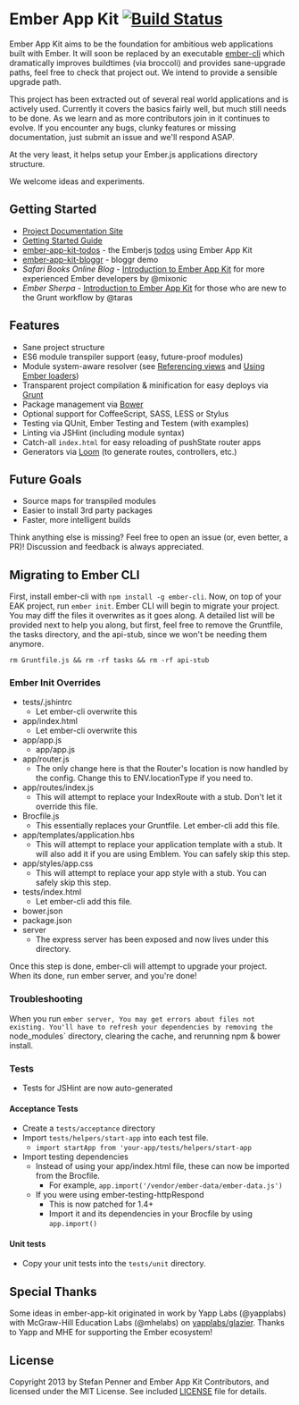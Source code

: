 # Ember App Kit [![Build Status](https://travis-ci.org/stefanpenner/ember-app-kit.png?branch=master)](https://travis-ci.org/stefanpenner/ember-app-kit)

Ember App Kit aims to be the foundation for ambitious web applications built with Ember. It will soon be replaced by an executable [ember-cli](https://github.com/stefanpenner/ember-cli) which dramatically improves buildtimes (via broccoli) and provides sane-upgrade paths, feel free to check that project out. We intend to provide a sensible upgrade path.

This project has been extracted out of several real world applications and is actively used. Currently it covers the basics fairly well, but much still needs to be done. As we learn and as more contributors join in it continues to evolve. If you encounter any bugs, clunky features or missing documentation, just submit an issue and we'll respond ASAP.

At the very least, it helps setup your Ember.js applications directory structure.

We welcome ideas and experiments.

## Getting Started

* [Project Documentation Site](http://stefanpenner.github.io/ember-app-kit/)
* [Getting Started Guide](http://stefanpenner.github.io/ember-app-kit/guides/getting-started.html)
* [ember-app-kit-todos](https://github.com/stefanpenner/ember-app-kit-todos) - the Emberjs [todos](http://emberjs.com/guides/getting-started/) using Ember App Kit 
* [ember-app-kit-bloggr](https://github.com/pixelhandler/ember-app-kit-example-with-bloggr-client) - bloggr demo
* *Safari Books Online Blog* - [Introduction to Ember App Kit](http://blog.safaribooksonline.com/2013/09/18/ember-app-kit/) for more experienced Ember developers by @mixonic
* *Ember Sherpa* - [Introduction to Ember App Kit](http://embersherpa.com/articles/introduction-to-ember-app-kit/) for those who are new to the Grunt workflow by @taras 


## Features

- Sane project structure
- ES6 module transpiler support (easy, future-proof modules)
- Module system-aware resolver (see [Referencing views](https://github.com/stefanpenner/ember-app-kit/wiki/Referencing-Views) and [Using Ember loaders](https://github.com/stefanpenner/ember-app-kit/wiki/Using-Ember-loaders))
- Transparent project compilation & minification for easy deploys via [Grunt](http://gruntjs.com/)
- Package management via [Bower](https://github.com/bower/bower)
- Optional support for CoffeeScript, SASS, LESS or Stylus
- Testing via QUnit, Ember Testing and Testem (with examples)
- Linting via JSHint (including module syntax)
- Catch-all `index.html` for easy reloading of pushState router apps
- Generators via [Loom](https://github.com/cavneb/loom-generators-ember-appkit) (to generate routes, controllers, etc.)

## Future Goals

- Source maps for transpiled modules
- Easier to install 3rd party packages
- Faster, more intelligent builds

Think anything else is missing? Feel free to open an issue (or, even better, a PR)! Discussion and feedback is always appreciated.

## Migrating to Ember CLI

First, install ember-cli with `npm install -g ember-cli`. Now, on top of
your EAK project, run `ember init`. Ember CLI will begin to migrate your
project. You may diff the files it overwrites as it goes along. A
detailed list will be provided next to help you along, but first, feel free to remove the
Gruntfile, the tasks directory, and the api-stub, since we won't be needing them
anymore.

`rm Gruntfile.js && rm -rf tasks && rm -rf api-stub`

### Ember Init Overrides

* tests/.jshintrc
  * Let ember-cli overwrite this
* app/index.html
  * Let ember-cli overwrite this
* app/app.js
  * app/app.js
* app/router.js
  * The only change here is that the Router's location is now handled by
    the config. Change this to ENV.locationType if you need to.
* app/routes/index.js
  * This will attempt to replace your IndexRoute with a stub. Don't let
    it override this file.
* Brocfile.js
  * This essentially replaces your Gruntfile. Let ember-cli add this file.
* app/templates/application.hbs
  * This will attempt to replace your application template with a stub.
    It will also add it if you are using Emblem. You can safely skip
    this step.
* app/styles/app.css
  * This will attempt to replace your app style with a stub. You can
    safely skip this step.
* tests/index.html
  * Let ember-cli add this file.
* bower.json
* package.json
* server
  * The express server has been exposed and now lives under this
    directory.

Once this step is done, ember-cli will attempt to upgrade your project.
When its done, run ember server, and you're done!

### Troubleshooting

When you run `ember server, You may get errors about files not existing. You'll have to refresh your dependencies by removing the `node_modules`
directory, clearing the cache, and rerunning npm & bower install.


### Tests

* Tests for JSHint are now auto-generated

#### Acceptance Tests

* Create a `tests/acceptance` directory
* Import `tests/helpers/start-app` into each test file.
  * `import startApp from 'your-app/tests/helpers/start-app`
* Import testing dependencies
  * Instead of using your app/index.html file, these can now be imported
    from the Brocfile.
    * For example, `app.import('/vendor/ember-data/ember-data.js')`
  * If you were using ember-testing-httpRespond
    * This is now patched for 1.4+
    * Import it and its dependencies in your Brocfile by using
      `app.import()`

#### Unit tests

* Copy your unit tests into the `tests/unit` directory.

## Special Thanks

Some ideas in ember-app-kit originated in work by Yapp Labs (@yapplabs) with McGraw-Hill Education Labs (@mhelabs) on [yapplabs/glazier](https://github.com/yapplabs/glazier). Thanks to Yapp and MHE for supporting the Ember ecosystem!

## License

Copyright 2013 by Stefan Penner and Ember App Kit Contributors, and licensed under the MIT License. See included
[LICENSE](/stefanpenner/ember-app-kit/blob/master/LICENSE) file for details.
